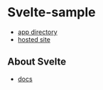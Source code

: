 # Svelte-sample

- [app directory](./app/)
- [hosted site](https://hiromaily.github.io/svelte-sample/web/)

## About Svelte

- [docs](https://github.com/hiromaily/documents/blob/main/frontend/framework/svelte.md)
